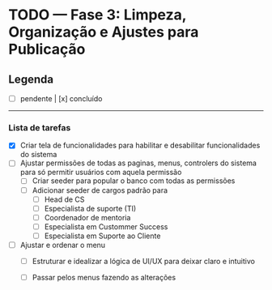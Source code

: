 # TODO — Fase 3: Limpeza, Organização e Ajustes para Publicação

## Legenda
- [ ] pendente   |  [x] concluído

---

### Lista de tarefas

- [x] Criar tela de funcionalidades para habilitar e desabilitar funcionalidades do sistema
- [ ] Ajustar permissões de todas as paginas, menus, controlers do sistema para só permitir usuários com aquela permissão
	- [ ] Criar seeder para popular o banco com todas as permissões
	- [ ] Adicionar seeder de cargos padrão para 
		- [ ] Head de CS
		- [ ] Especialista de suporte (TI)
		- [ ] Coordenador de mentoria
		- [ ] Especialista em Custommer Success
		- [ ] Especialista em Suporte ao Cliente
- [ ] Ajustar e ordenar o menu
	- [ ] Estruturar e idealizar a lógica de UI/UX para deixar claro e intuitivo
	- [ ] Passar pelos menus fazendo as alterações


